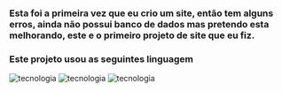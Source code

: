### Esta foi a primeira vez que eu crio um site, então tem alguns erros, ainda não possui banco de dados mas pretendo esta melhorando, este e o primeiro projeto de site que eu fiz.


### Este projeto usou as seguintes linguagem
![tecnologia](https://img.shields.io/badge/HTML-239120?style=for-the-badge&logo=html5&logoColor=white)
![tecnologia](https://img.shields.io/badge/CSS-239120?&style=for-the-badge&logo=css3&logoColor=white)
![tecnologia](https://img.shields.io/badge/JavaScript-F7DF1E?style=for-the-badge&logo=javascript&logoColor=black)
